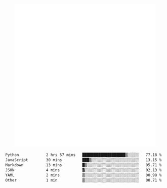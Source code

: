 <div align="center">
    <a href="https://konst.fish">
        <img src="https://raw.githubusercontent.com/konstfish/konstfish/master/fish.svg" alt="Logo" width="450"/>
    </a>
</div>

<!--START_SECTION:waka-->

```text
Python            2 hrs 57 mins   ███████████████████▒░░░░░   77.18 %
JavaScript        30 mins         ███▒░░░░░░░░░░░░░░░░░░░░░   13.15 %
Markdown          13 mins         █▒░░░░░░░░░░░░░░░░░░░░░░░   05.71 %
JSON              4 mins          ▓░░░░░░░░░░░░░░░░░░░░░░░░   02.13 %
YAML              2 mins          ▒░░░░░░░░░░░░░░░░░░░░░░░░   00.98 %
Other             1 min           ▒░░░░░░░░░░░░░░░░░░░░░░░░   00.71 %
```

<!--END_SECTION:waka-->
